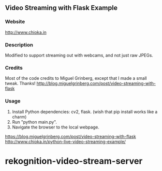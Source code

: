 ## Video Streaming with Flask Example

### Website
http://www.chioka.in

### Description
Modified to support streaming out with webcams, and not just raw JPEGs.

### Credits
Most of the code credits to Miguel Grinberg, except that I made a small tweak. Thanks!
http://blog.miguelgrinberg.com/post/video-streaming-with-flask

### Usage
1. Install Python dependencies: cv2, flask. (wish that pip install works like a charm)
2. Run "python main.py".
3. Navigate the browser to the local webpage.


https://blog.miguelgrinberg.com/post/video-streaming-with-flask
http://www.chioka.in/python-live-video-streaming-example/
# rekognition-video-stream-server
